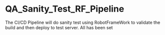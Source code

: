 # QA_Sanity_Test_RF_Pipeline
The CI/CD Pipeline will do sanity test using RobotFrameWork to validate the build and then deploy to test server.
All has been set
